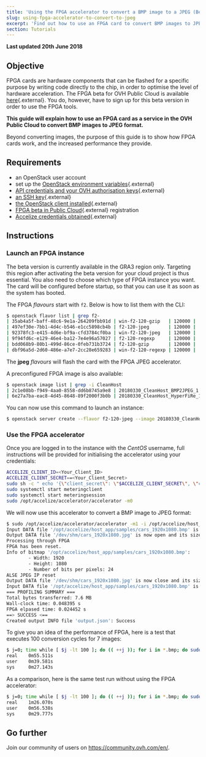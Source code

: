```yaml
---
title: 'Using the FPGA accelerator to convert a BMP image to a JPEG (Beta)'
slug: using-fpga-accelerator-to-convert-to-jpeg
excerpt: 'Find out how to use an FPGA card to convert BMP images to JPEG format'
section: Tutorials
---
```


**Last updated 20th June 2018**

## Objective

FPGA cards are hardware components that can be flashed for a specific purpose by writing code directly to the chip, in order to optimise the level of hardware acceleration. The FPGA beta for OVH Public Cloud is available [here](https://labs.ovh.com/fpga-accelerators-on-public-cloud){.external}. You do, however, have to sign up for this beta version in order to use the FPGA tools.

**This guide will explain how to use an FPGA card as a service in the OVH Public Cloud to convert BMP images to JPEG format.**

Beyond converting images, the purpose of this guide is to show how FPGA cards work, and the increased performance they provide.

## Requirements

- an OpenStack user account
- set up the [OpenStack environment variables](https://docs.ovh.com/lt/public-cloud/deploy-infrastructure-with-variables-and-formatted-outputs-openstack-heat/){.external}
- [API credentials and your OVH authorisation keys](https://eu.api.ovh.com/g934.first_step_with_api){.external}
- [an SSH key](https://docs.ovh.com/gb/en/public-cloud/create-ssh-keys/){.external}
- [the OpenStack client installed](https://github.com/openstack/python-openstackclient){.external}
- [FPGA beta in Public Cloud](https://labs.ovh.com/fpga-accelerators-on-public-cloud){.external} registration
- [Accelize credentials obtained](https://accelstore.accelize.com/user/register){.external}


## Instructions

### Launch an FPGA instance

The beta version is currently available in the GRA3 region only. Targeting this region after activating the beta version for your cloud project is thus essential. You also need to choose which type of FPGA instance you want. The card will be configured before startup, so that you can use it as soon as the system has booted.

The FPGA *flavours* start with `f2`. Below is how to list them with the CLI:

```sh
$ openstack flavor list | grep f2-
| 35ab4a5f-baff-48c6-9e1a-264209fbb91d | win-f2-120-gzip   | 120000 |  400 |  0 |  32 | False |
| 497ef30e-7bb1-4d4c-b546-e1cc5898cb4b | f2-120-jpeg       | 120000 |  400 |  0 |  32 | False |
| 92378fc3-e415-4d6e-bf9a-cfd3784cf0ba | win-f2-120-jpeg   | 120000 |  400 |  0 |  32 | False |
| 9f94fd6c-e129-46e4-ba12-7e4e96a57027 | f2-120-regexp     | 120000 |  400 |  0 |  32 | False |
| bdd068b9-80b1-499d-86ce-0feb731b3724 | f2-120-gzip       | 120000 |  400 |  0 |  32 | False |
| dbf96a5d-2d60-486e-a7e7-2cc28e659283 | win-f2-120-regexp | 120000 |  400 |  0 |  32 | False |
```

The **jpeg** *flavours* will flash the card with the FPGA JPEG accelerator.

A preconfigured FPGA image is also available:

```sh
$ openstack image list | grep -i CleanHost
| 2c1e08bb-f949-4aa0-8558-dd6b8745a9e8 | 20180330_CleanHost_BMP2JPEG_1.0.4_1    | active |
| 6e27a7ba-eac8-4d45-8648-89f2000f3b0b | 20180330_CleanHost_HyperFiRe_1.0.4_1   | active |
```

You can now use this command to launch an instance:

```sh
$ openstack server create --flavor f2-120-jpeg --image 20180330_CleanHost_BMP2JPEG_1.0.4_1 --key-name your_key --nic net-id=eecc8610-f977-461c-bad2-917d7be01144 bmp2jpeg
```

### Use the FPGA accelerator

Once you are logged in to the instance with the *CentOS* username, full instructions will be provided for initialising the accelerator using your credentials:

```sh
ACCELIZE_CLIENT_ID=<Your_Client_ID>
ACCELIZE_CLIENT_SECRET==<Your_Client_Secret>
sudo sh -c " echo '{\"client_secret\": \"$ACCELIZE_CLIENT_SECRET\", \"client_id\": \"$ACCELIZE_CLIENT_ID\"}' > /etc/accelize/credentials.json"
sudo systemctl start meteringclient
sudo systemctl start meteringsession
sudo /opt/accelize/accelerator/accelerator -m0
```

We will now use this accelerator to convert a BMP image to JPEG format:

```sh
$ sudo /opt/accelize/accelerator/accelerator -m1 -i /opt/accelize/host_app/samples/cars_1920x1080.bmp -o /dev/shm/cars_1920x1080.jpg
Input DATA file '/opt/accelize/host_app/samples/cars_1920x1080.bmp' is now open and its size is 5.9 MB (6220854 B).
Output DATA file '/dev/shm/cars_1920x1080.jpg' is now open and its size is currently 0.
Processing through FPGA
FPGA has been reset.
Info of bitmap '/opt/accelize/host_app/samples/cars_1920x1080.bmp':
        - Width: 1920
        - Height: 1080
        - Number of bits per pixels: 24
ALSE JPEG IP reset
Output DATA file '/dev/shm/cars_1920x1080.jpg' is now close and its size is 1.7 MB (1741100 B).
Input DATA file '/opt/accelize/host_app/samples/cars_1920x1080.bmp' is now close.
=== PROFILING SUMMARY ===
Total bytes transferred: 7.6 MB
Wall-clock time: 0.048395 s
FPGA elpased time: 0.024452 s
==> SUCCESS <==
Created output INFO file 'output.json': Success
```

To give you an idea of the performance of FPGA, here is a test that executes 100 conversion cycles for 7 images:

```sh
$ j=0; time while [ $j -lt 100 ]; do (( ++j )); for i in *.bmp; do sudo /opt/accelize/accelerator/accelerator -v 4 -m1 -i $i -o /dev/shm/$(basename -s .bmp $i).jpg; done; done
real    0m55.511s
user    0m39.581s
sys     0m27.143s
```

As a comparison, here is the same test run without using the FPGA accelerator:

```sh
$ j=0; time while [ $j -lt 100 ]; do (( ++j )); for i in *.bmp; do sudo convert $i  /dev/shm/$(basename -s .bmp $i).jpg; done; echo $j; done
real    1m26.070s
user    0m56.538s
sys     0m29.777s
```

## Go further

Join our community of users on <https://community.ovh.com/en/>.